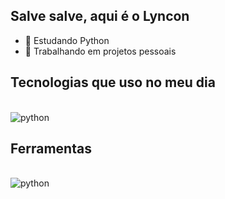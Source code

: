 ## Salve salve, aqui é o Lyncon

- 🌱 Estudando Python
- 🔭 Trabalhando em projetos pessoais

## Tecnologias que uso no meu dia 
<div style="display: inline_block"><br/>
    <img align="center" alt="python" src="https://img.shields.io/badge/Python-3776AB?style=for-the-badge&logo=python&logoColor=white" />
</div>

## Ferramentas
<div style="display: inline_block"><br/>
    <img align="center" alt="python" src="https://img.shields.io/badge/PyCharm-000000.svg?&style=for-the-badge&logo=PyCharm&logoColor=white" />
</div>

